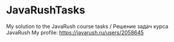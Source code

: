 # JavaRushTasks
My solution to the JavaRush course tasks / Решение задач курса JavaRush
My profile: https://javarush.ru/users/2058645
